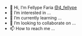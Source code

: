   - 👋 Hi, I’m Fellype Faria <a href="https://www.instagram.com/4_fellype/">@4_fellype</a>
- 👀 I’m interested in ...
- 🌱 I’m currently learning ...
- 💞️ I’m looking to collaborate on ...
- 📫 How to reach me ...

<!---
Fellype-Faria-de-Castro/Fellype-Faria-de-Castro is a ✨ special ✨ repository because its `README.md` (this file) appears on your GitHub profile.
You can click the Preview link to take a look at your changes.
--->
